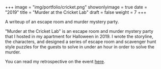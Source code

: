 +++
image = "img/portfolio/cricket.png"
showonlyimage = true
date = "2019"
title = "Murder at the Cricket Lab"
draft = false
weight = 7
+++

A writeup of an escape room and murder mystery party.
<!--more-->

"Murder at the Cricket Lab" is an escape room and murder mystery party that I hosted in my apartment for Halloween in 2019. I wrote the storyline, the characters, and designed a series of escape room and scavenger hunt style puzzles for the guests to solve in under an hour in order to solve the murder.

You can read my retrospective on the event [here](https://medium.com/@jordanminjie/murder-at-the-cricket-lab-a-postmortem-2312e398de04).

